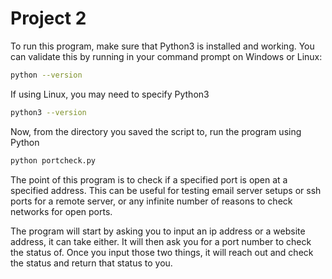 # Project 2

To run this program, make sure that Python3 is installed and working. You can validate this by running in your command prompt on Windows or Linux:

```bash
python --version
```

If using Linux, you may need to specify Python3
```bash
python3 --version
```

Now, from the directory you saved the script to, run the program using Python

```bash
python portcheck.py
```
The point of this program is to check if a specified port is open at a specified address.
This can be useful for testing email server setups or ssh ports for a remote server, or any infinite number of reasons to check networks for open ports.

The program will start by asking you to input an ip address or a website address, it can take either. 
It will then ask you for a port number to check the status of.
Once you input those two things, it will reach out and check the status and return that status to you.
